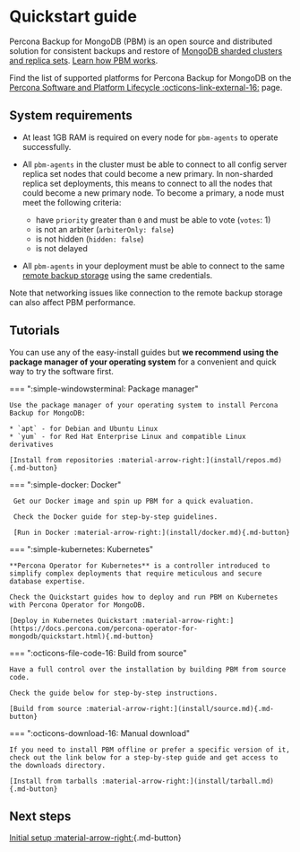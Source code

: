 # Quickstart guide

Percona Backup for MongoDB (PBM) is an open source and distributed solution for consistent backups and restore of [MongoDB sharded clusters and replica sets](details/deployments.md). [Learn how PBM works](intro.md).

Find the list of supported platforms for Percona Backup for MongoDB on the [Percona Software and Platform Lifecycle :octicons-link-external-16:](https://www.percona.com/services/policies/percona-software-platform-lifecycle#mongodb) page.

## System requirements

* At least 1GB RAM is required on every node for `pbm-agents` to operate successfully.
* All `pbm-agents` in the cluster must be able to connect to all config server replica set nodes that could become a new primary. In non-sharded replica set deployments, this means to connect to all the nodes that could become a new primary node. To become a primary, a node must meet the following criteria:

    * have `priority` greater than `0` and must be able to vote (`votes`: 1)
    * is not an arbiter (`arbiterOnly: false`)
    * is not hidden (`hidden: false`)
    * is not delayed 

* All `pbm-agents` in your deployment must be able to connect to the same [remote backup storage](details/storage-configuration.md) using the same credentials.

Note that networking issues like connection to the remote backup storage can also affect PBM performance. 

## Tutorials

You can use any of the easy-install guides but **we recommend using the package manager of your operating system** for a convenient and quick way to try the software first.

=== ":simple-windowsterminal: Package manager"
    
    Use the package manager of your operating system to install Percona Backup for MongoDB:

    * `apt` - for Debian and Ubuntu Linux
    * `yum` - for Red Hat Enterprise Linux and compatible Linux derivatives

    [Install from repositories :material-arrow-right:](install/repos.md){.md-button}

=== ":simple-docker: Docker"

     Get our Docker image and spin up PBM for a quick evaluation. 

     Check the Docker guide for step-by-step guidelines.

     [Run in Docker :material-arrow-right:](install/docker.md){.md-button}

=== ":simple-kubernetes: Kubernetes"

    **Percona Operator for Kubernetes** is a controller introduced to simplify complex deployments that require meticulous and secure database expertise. 

    Check the Quickstart guides how to deploy and run PBM on Kubernetes with Percona Operator for MongoDB.

    [Deploy in Kubernetes Quickstart :material-arrow-right:](https://docs.percona.com/percona-operator-for-mongodb/quickstart.html){.md-button}

=== ":octicons-file-code-16: Build from source"

    Have a full control over the installation by building PBM from source code.

    Check the guide below for step-by-step instructions.

    [Build from source :material-arrow-right:](install/source.md){.md-button}

=== ":octicons-download-16: Manual download"

    If you need to install PBM offline or prefer a specific version of it, check out the link below for a step-by-step guide and get access to the downloads directory.

    [Install from tarballs :material-arrow-right:](install/tarball.md){.md-button}


## Next steps

[Initial setup :material-arrow-right:](install/initial-setup.md){.md-button}


